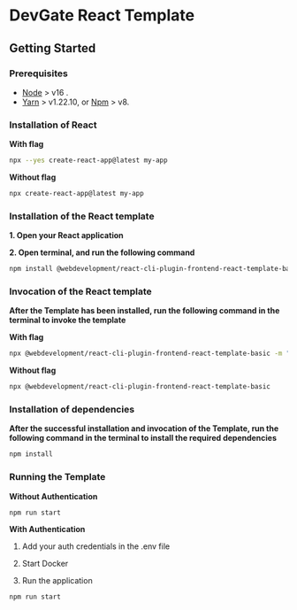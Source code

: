 # DevGate React Template


## Getting Started

### Prerequisites

- [Node](https://nodejs.org/en/) > v16 .
- [Yarn](https://classic.yarnpkg.com/en/) > v1.22.10, or [Npm](https://www.npmjs.com/) > v8.

### Installation of React

**With flag**

```bash
npx --yes create-react-app@latest my-app 
```

**Without flag**

```bash
npx create-react-app@latest my-app 
```

### Installation of the React template 

**1. Open your React application**

**2. Open terminal, and run the following command**

```bash
npm install @webdevelopment/react-cli-plugin-frontend-react-template-basic
```

### Invocation of the React template 

**After the Template has been installed, run the following command in the terminal to invoke the template**

**With flag**

```bash
npx @webdevelopment/react-cli-plugin-frontend-react-template-basic -m "Horizontal Menu" -v "1.0.0" -a "No Authentication"
```

**Without flag**

```bash
npx @webdevelopment/react-cli-plugin-frontend-react-template-basic 
```

### Installation of dependencies

**After the successful installation and invocation of the Template, run the following command in the terminal to install the required dependencies**

```bash
npm install
```

### Running the Template

**Without Authentication**

```bash
npm run start
```

**With Authentication**

1. Add your auth credentials in the .env file

2. Start Docker

3. Run the application

```bash
npm run start
```

